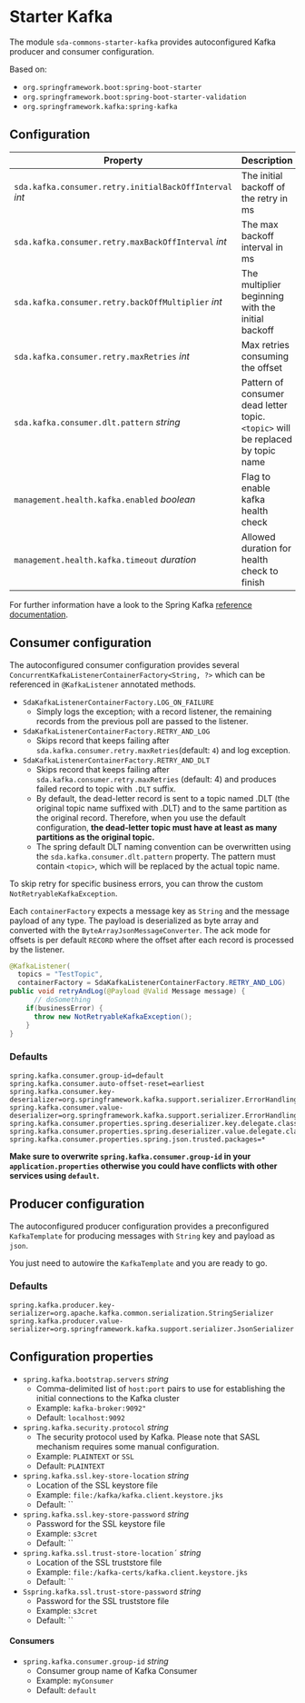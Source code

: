 # Starter Kafka

The module `sda-commons-starter-kafka` provides autoconfigured Kafka producer and consumer
configuration.

Based on:
- `org.springframework.boot:spring-boot-starter`
- `org.springframework.boot:spring-boot-starter-validation`
- `org.springframework.kafka:spring-kafka`

##  Configuration

| **Property**                                            | **Description**                                                                 | **Default**  | **Example**      | **Env**                                              |
|---------------------------------------------------------|---------------------------------------------------------------------------------|--------------|------------------|------------------------------------------------------|
| `sda.kafka.consumer.retry.initialBackOffInterval` _int_ | The initial backoff of the retry in ms                                          | `1000`       | `1500`           | `SDA_KAFKA_CONSUMER_RETRY_INITIAL_BACKOFF_INTERVALL` |
| `sda.kafka.consumer.retry.maxBackOffInterval` _int_     | The max backoff interval  in ms                                                 | `4000`       | `5000`           | `SDA_KAFKA_CONSUMER_RETRY_MAX_BACKOFF_INTERVALL`     |
| `sda.kafka.consumer.retry.backOffMultiplier` _int_      | The multiplier beginning with the initial backoff                               | `2`          | `1.5`            | `SDA_KAFKA_CONSUMER_RETRY_INITIAL_BACKOFF_INTERVALL` |
| `sda.kafka.consumer.retry.maxRetries` _int_             | Max retries consuming the offset                                                | `4`          | `10`             | `SDA_KAFKA_CONSUMER_RETRY_INITIAL_MAXRETRIES`        |
| `sda.kafka.consumer.dlt.pattern` _string_               | Pattern of consumer dead letter topic. `<topic>` will be replaced by topic name |              | `prefix-<topic>` | `SDA_KAFKA_CONSUMER_DLT_PATTERN`                     |
| `management.health.kafka.enabled` _boolean_             | Flag to enable kafka health check                                               | `true`       | `false`          | `MANAGEMENT_HEALTH_KAFKA_ENABLED`                    |
| `management.health.kafka.timeout` _duration_            | Allowed duration for health check to finish                                     | `4s`         | `5000ms`         | `MANAGEMENT_HEALTH_KAFKA_TIMEOUT`                    |

For further information have a look to the Spring Kafka [reference documentation](https://docs.spring.io/spring-kafka/reference/html/).

## Consumer configuration

The autoconfigured consumer configuration provides
several `ConcurrentKafkaListenerContainerFactory<String, ?>`
which can be referenced in `@KafkaListener` annotated methods.

- `SdaKafkaListenerContainerFactory.LOG_ON_FAILURE`
  - Simply logs the exception; with a record listener, the remaining records from the previous poll
    are passed to the listener.
- `SdaKafkaListenerContainerFactory.RETRY_AND_LOG`
  - Skips record that keeps failing after `sda.kafka.consumer.retry.maxRetries`(default: `4`) and
    log exception.
- `SdaKafkaListenerContainerFactory.RETRY_AND_DLT`
  - Skips record that keeps failing after `sda.kafka.consumer.retry.maxRetries` (default: 4) and
    produces failed record to topic with `.DLT` suffix.
  - By default, the dead-letter record is sent to a topic named .DLT (the original topic name
    suffixed with .DLT) and to the same partition as the original record. Therefore, when you use
    the default configuration, **the dead-letter topic must have at least as many partitions as the
    original topic.**
  - The spring default DLT naming convention can be overwritten using the `sda.kafka.consumer.dlt.pattern` property.
    The pattern must contain `<topic>`, which will be replaced by the actual topic name.

To skip retry for specific business errors, you can throw the custom `NotRetryableKafkaException`.

Each `containerFactory` expects a message key as `String` and the message payload of any type.
The payload is deserialized as byte array and converted with the `ByteArrayJsonMessageConverter`.
The ack mode for offsets is per default `RECORD` where the offset after each record is
processed by the listener.

```java
@KafkaListener(
  topics = "TestTopic",
  containerFactory = SdaKafkaListenerContainerFactory.RETRY_AND_LOG)
public void retryAndLog(@Payload @Valid Message message) {
      // doSomething
    if(businessError) {
      throw new NotRetryableKafkaException();
    } 
}
```

### Defaults

```properties
spring.kafka.consumer.group-id=default
spring.kafka.consumer.auto-offset-reset=earliest
spring.kafka.consumer.key-deserializer=org.springframework.kafka.support.serializer.ErrorHandlingDeserializer
spring.kafka.consumer.value-deserializer=org.springframework.kafka.support.serializer.ErrorHandlingDeserializer
spring.kafka.consumer.properties.spring.deserializer.key.delegate.class=org.apache.kafka.common.serialization.StringDeserializer
spring.kafka.consumer.properties.spring.deserializer.value.delegate.class=org.apache.kafka.common.serialization.ByteArrayDeserializer
spring.kafka.consumer.properties.spring.json.trusted.packages=*
```

**Make sure to overwrite `spring.kafka.consumer.group-id` in your `application.properties` otherwise you could have conflicts
with other services using `default`.**

## Producer configuration

The autoconfigured producer configuration provides a preconfigured  `KafkaTemplate` for producing 
messages with `String` key and payload as `json`.

You just need to autowire the `KafkaTemplate` and you are ready to go.

### Defaults 

```properties
spring.kafka.producer.key-serializer=org.apache.kafka.common.serialization.StringSerializer
spring.kafka.producer.value-serializer=org.springframework.kafka.support.serializer.JsonSerializer
```

## Configuration properties

* `spring.kafka.bootstrap.servers` _string_
  * Comma-delimited list of `host:port` pairs to use for establishing the initial connections to the
    Kafka cluster
  * Example:  `kafka-broker:9092"`
  * Default: `localhost:9092`
* `spring.kafka.security.protocol` _string_
  * The security protocol used by Kafka. Please note that SASL mechanism requires some manual
    configuration.
  * Example: `PLAINTEXT` or `SSL`
  * Default: `PLAINTEXT`
* `spring.kafka.ssl.key-store-location` _string_
  * Location of the SSL keystore file
  * Example: `file:/kafka/kafka.client.keystore.jks`
  * Default: ``
* `spring.kafka.ssl.key-store-password` _string_
  * Password for the SSL keystore file
  * Example: `s3cret`
  * Default: ``
* `spring.kafka.ssl.trust-store-location´` _string_
  * Location of the SSL truststore file
  * Example: `file:/kafka-certs/kafka.client.keystore.jks`
  * Default: ``
* `Sspring.kafka.ssl.trust-store-password` _string_
  * Password for the SSL truststore file
  * Example: `s3cret`
  * Default: ``

#### Consumers

* `spring.kafka.consumer.group-id` _string_
  * Consumer group name of Kafka Consumer
  * Example: `myConsumer`
  * Default: `default`
